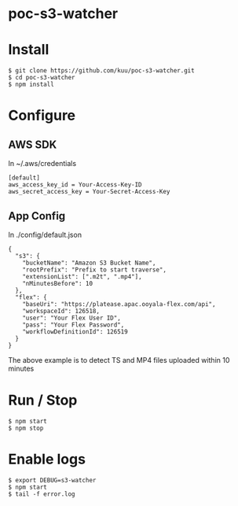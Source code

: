 # poc-s3-watcher

# Install

```
$ git clone https://github.com/kuu/poc-s3-watcher.git
$ cd poc-s3-watcher
$ npm install
```

# Configure

## AWS SDK
In ~/.aws/credentials
```
[default]
aws_access_key_id = Your-Access-Key-ID
aws_secret_access_key = Your-Secret-Access-Key
```

## App Config
In ./config/default.json
```
{
  "s3": {
    "bucketName": "Amazon S3 Bucket Name",
    "rootPrefix": "Prefix to start traverse",
    "extensionList": [".m2t", ".mp4"],
    "nMinutesBefore": 10
  },
  "flex": {
    "baseUri": "https://platease.apac.ooyala-flex.com/api",
    "workspaceId": 126518,
    "user": "Your Flex User ID",
    "pass": "Your Flex Password",
    "workflowDefinitionId": 126519
  }
}
```
The above example is to detect TS and MP4 files uploaded within 10 minutes

# Run / Stop

```
$ npm start
$ npm stop
```

# Enable logs

```
$ export DEBUG=s3-watcher
$ npm start
$ tail -f error.log
```
